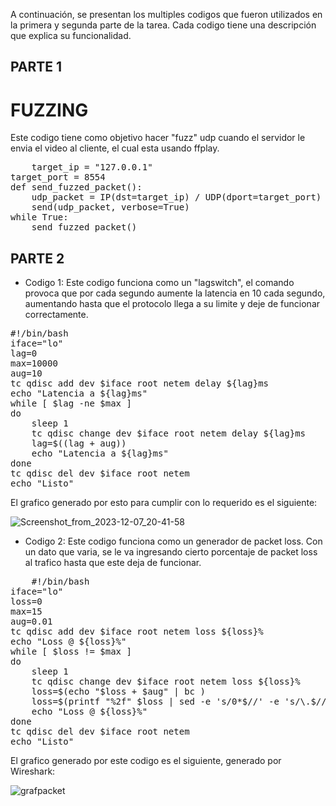 A continuación, se presentan los multiples codigos que fueron utilizados en la primera y segunda parte de la tarea. Cada codigo tiene una descripción que explica su funcionalidad.

## PARTE 1
# FUZZING
Este codigo tiene como objetivo hacer "fuzz" udp cuando el servidor le envia el video al cliente, el cual esta usando ffplay.
<pre>
    target_ip = "127.0.0.1"  
target_port = 8554
def send_fuzzed_packet():
    udp_packet = IP(dst=target_ip) / UDP(dport=target_port) / fuzz(Raw())
    send(udp_packet, verbose=True)
while True:
    send_fuzzed_packet()
</pre>



## PARTE 2
- Codigo 1:
Este codigo funciona como un "lagswitch", el comando provoca que por cada segundo aumente la latencia en 10 cada segundo, aumentando hasta que el protocolo llega a su limite y deje de funcionar correctamente.

<pre>
#!/bin/bash
iface="lo"
lag=0
max=10000
aug=10
tc qdisc add dev $iface root netem delay ${lag}ms
echo "Latencia a ${lag}ms"
while [ $lag -ne $max ]
do
    sleep 1
    tc qdisc change dev $iface root netem delay ${lag}ms
    lag=$((lag + aug))
    echo "Latencia a ${lag}ms"
done
tc qdisc del dev $iface root netem
echo "Listo"
</pre>
El grafico generado por esto para cumplir con lo requerido es el siguiente:

![Screenshot_from_2023-12-07_20-41-58](https://github.com/blobos1/TAREA/assets/152948326/1ffd664f-135a-4da5-b960-87ef3974b89d)


- Codigo 2:
Este codigo funciona como un generador de packet loss. Con un dato que varia, se le va ingresando cierto porcentaje de packet loss al trafico hasta que este deja de funcionar.

<pre>
    #!/bin/bash
iface="lo"
loss=0
max=15
aug=0.01
tc qdisc add dev $iface root netem loss ${loss}%
echo "Loss @ ${loss}%"
while [ $loss != $max ]
do
    sleep 1
    tc qdisc change dev $iface root netem loss ${loss}%
    loss=$(echo "$loss + $aug" | bc )
    loss=$(printf "%2f" $loss | sed -e 's/0*$//' -e 's/\.$//')
    echo "Loss @ ${loss}%"
done
tc qdisc del dev $iface root netem
echo "Listo"
</pre>

El grafico generado por este codigo es el siguiente, generado por Wireshark:


![grafpacket](https://github.com/blobos1/TAREA/assets/152948326/73885041-4869-4e75-a99d-b3528b2fcdea)

